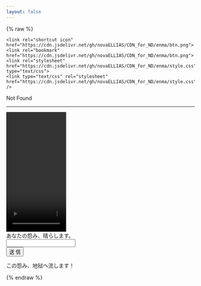 ```yaml
---
layout: false
---
```

{% raw %}

<!doctype html>
<html>

<head>
	<meta charset="utf-8">
	<title>地獄通信</title>
	<meta name="renderer" content="webkit">
	<meta http-equiv="renderer" content="webkit">

	<link rel="shortcut icon" href="https://cdn.jsdelivr.net/gh/novaELLIAS/CDN_for_ND/enma/btn.png">
	<link rel="bookmark" href="https://cdn.jsdelivr.net/gh/novaELLIAS/CDN_for_ND/enma/btn.png">
	<link rel="stylesheet" href="https://cdn.jsdelivr.net/gh/novaELLIAS/CDN_for_ND/enma/style.css" type="text/css">
	<link type="text/css" rel="stylesheet" href="https://cdn.jsdelivr.net/gh/novaELLIAS/CDN_for_ND/enma/style.css" />
</head>

<body>
	<div id="clock">
		<a class="clockh">Not Found</a>
		<hr noshade="noshade">
	</div>
	<div id="fire">
		<video id="animate" width="160" height="320" onended="FireEnd()">
			<source src="https://cdn.jsdelivr.net/gh/novaELLIAS/CDN_for_ND/enma/hono.mp4" type="video/mp4" />
		</video>
	</div>
	<div id="start">
		<div id="title">
			<a>あなたの怨み、晴らします。</a>
		</div>
		<form id="hell" name="hell" action="index.htm" onSubmit="return CheckInput();">
			<input id="nickname" name="nickname" maxLength="44"><br>
			<input id="btn_send" type="submit" value="送 信">
		</form>
	</div>
	<div id="end">
		<div id="end_logo"></div>
		<a class="end_h">この怨み、地狱へ流します！</a><br>
	</div>
	<script type="text/javascript" src="https://cdn.jsdelivr.net/gh/novaELLIAS/CDN_for_ND@2.2.10/enma/work_all_time.js" charset="UTF-8"></script>
	<script type="text/javascript" src="https://tajs.qq.com/stats?sId=54859600" charset="UTF-8"></script>
</body>

</html>

{% endraw %}